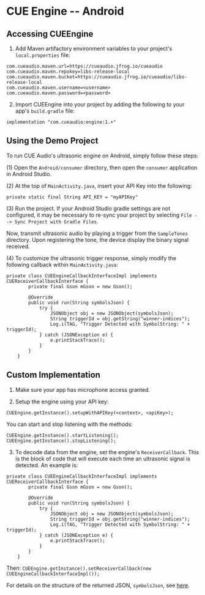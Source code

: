 # CUE Engine -- Android

## Accessing CUEEngine

1. Add Maven artifactory environment variables to your project's `local.properties` file:

```
com.cueaudio.maven.url=https://cueaudio.jfrog.io/cueaudio
com.cueaudio.maven.repokey=libs-release-local
com.cueaudio.maven.bucket=https://cueaudio.jfrog.io/cueaudio/libs-release-local
com.cueaudio.maven.username=<username>
com.cueaudio.maven.password=<password>
```

2. Import CUEEngine into your project by adding the following to your app's `build.gradle` file:

```
implementation "com.cueaudio:engine:1.+"
```

## Using the Demo Project

To run CUE Audio's ultrasonic engine on Android, simply follow these steps:

(1) Open the `Android/consumer` directory, then open the `consumer` application in Android Studio. 

(2) At the top of `MainActivity.java`, insert your API Key into the following:

`private static final String API_KEY = "myAPIKey"`

(3) Run the project. If your Android Studio gradle settings are not configured, it may be necessary to re-sync your project by selecting `File --> Sync Project with Gradle Files`. 

Now, transmit ultrasonic audio by playing a trigger from the `SampleTones` directory. Upon registering the tone, the device display the binary signal received.

(4) To customize the ultrasonic trigger response, simply modify the following callback within  `MainActivity.java`:

```
private class CUEEngineCallbackInterfaceImpl implements CUEReceiverCallbackInterface {
        private final Gson mGson = new Gson();

        @Override
        public void run(String symbolsJson) {
            try {
                JSONObject obj = new JSONObject(symbolsJson);
                String triggerId = obj.getString("winner-indices");
                Log.i(TAG, "Trigger Detected with SymbolString: " + triggerId);
            } catch (JSONException e) {
                e.printStackTrace();
            }
        }
    }
```

## Custom Implementation

1. Make sure your app has microphone access granted.

2. Setup the engine using your API key:

```
CUEEngine.getInstance().setupWithAPIKey(<context>, <apiKey>);
```

You can start and stop listening with the methods:

```
CUEEngine.getInstance().startListening();
CUEEngine.getInstance().stopListening();
```

3. To decode data from the engine, set the engine's `ReceiverCallback`. This is the block of code that will execute each time an ultrasonic signal is detected. An example is:

```
private class CUEEngineCallbackInterfaceImpl implements CUEReceiverCallbackInterface {
        private final Gson mGson = new Gson();

        @Override
        public void run(String symbolsJson) {
            try {
                JSONObject obj = new JSONObject(symbolsJson);
                String triggerId = obj.getString("winner-indices");
                Log.i(TAG, "Trigger Detected with SymbolString: " + triggerId);
            } catch (JSONException e) {
                e.printStackTrace();
            }
        }
    }
```

Then: `CUEEngine.getInstance().setReceiverCallback(new CUEEngineCallbackInterfaceImpl());` 

For details on the structure of the returned JSON, `symbolsJson`, see [here](CUEEngine_JSON_Structure.md).